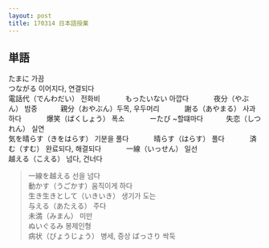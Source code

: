 ```yaml
---
layout: post
title: 170314 日本語授業
---
```


## 単語
たまに 가끔   
つながる 이어지다, 연결되다   
電話代（でんわだい） 전화비   　　　
もったいない 아깝다   　　　
夜分（やぶん） 밤중　　　
親分（おやぶん）두목, 우두머리   　　　
謝る（あやまる） 사과하다   　　　
爆笑（ばくしょう） 폭소   　　　
ーたび ~할떄마다　　　
失恋（しつれん） 실연   
気を晴らす（きをはらす） 기분을 풀다   　　　
晴らす（はらす） 풀다   　　　
済む（すむ） 완료되다, 해결되다   　　　
一線（いっせん） 일선   
越える（こえる） 넘다, 건너다   
> 一線を越える 선을 넘다   
動かす（うごかす）움직이게 하다   
生き生きとして（いきいき） 생기가 도는   
与える（あたえる） 주다   
未満（みまん） 미만   
ぬいぐるみ 봉제인형   
病状（びょうじょう） 병세, 증상
ばっさり 싹둑   



